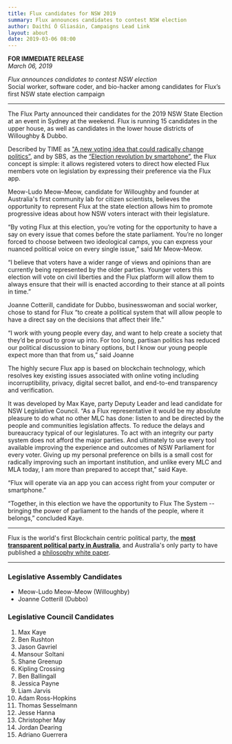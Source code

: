 ```yaml
---
title: Flux candidates for NSW 2019
summary: Flux announces candidates to contest NSW election
author: Daithí Ó Gliasáin, Campaigns Lead Link
layout: about
date: 2019-03-06 08:00
---
```


**FOR IMMEDIATE RELEASE**<br>
*March 06, 2019*

*Flux announces candidates to contest NSW election*<br>
Social worker, software coder, and bio-hacker among candidates for Flux’s first NSW state election campaign

----------

The Flux Party announced their candidates for the 2019 NSW State Election at an event in Sydney at the weekend. Flux is running 15 candidates in the upper house, as well as candidates in the lower house districts of Willoughby & Dubbo.

Described by TIME as ["A new voting idea that could radically change politics”](http://time.com/4375991/flux-blockchain-bitcoin-democracy-politics-australia/), and by SBS, as the [“Election revolution by smartphone”](https://www.sbs.com.au/news/election-revolution-by-smartphone), the Flux concept is simple: it allows registered voters to direct how elected Flux members vote on legislation by expressing their preference via the Flux app.

Meow-Ludo Meow-Meow, candidate for Willoughby and founder at Australia's first community lab for citizen scientists, believes the opportunity to represent Flux at the state election allows him to promote progressive ideas about how NSW voters interact with their legislature.

“By voting Flux at this election, you’re voting for the opportunity to have a say on every issue that comes before the state parliament. You’re no longer forced to choose between two ideological camps, you can express your nuanced political voice on every single issue,” said Mr Meow-Meow.

“I believe that voters have a wider range of views and opinions than are currently being represented by the older parties. Younger voters this election will vote on civil liberties and the Flux platform will allow them to always ensure that their will is enacted according to their stance at all points in time.”

Joanne Cotterill, candidate for Dubbo, businesswoman and social worker, chose to stand for Flux “to create a political system that will allow people to have a direct say on the decisions that affect their life.”

“I work with young people every day, and want to help create a society that they’d be proud to grow up into. For too long, partisan politics has reduced our political discussion to binary options, but I know our young people expect more than that from us,” said Joanne

The highly secure Flux app is based on blockchain technology, which resolves key existing issues associated with online voting including incorruptibility, privacy, digital secret ballot, and end-to-end transparency and verification.

It was developed by Max Kaye, party Deputy Leader and lead candidate for NSW Legislative Council. “As a Flux representative it would be my absolute pleasure to do what no other MLC has done: listen to and be directed by the people and communities legislation affects. To reduce the delays and bureaucracy typical of our legislatures. To act with an integrity our party system does not afford the major parties. And ultimately to use every tool available improving the experience and outcomes of NSW Parliament for every voter. Giving up my personal preference on bills is a small cost for radically improving such an important institution, and unlike every MLC and MLA today, I am more than prepared to accept that,” said Kaye.

“Flux will operate via an app you can access right from your computer or smartphone.”

“Together, in this election we have the opportunity to Flux The System -- bringing the power of parliament to the hands of the people, where it belongs,” concluded Kaye.

----------

Flux is the world's first Blockchain centric political party, the [**most transparent political party in Australia**](/transparency), and Australia's only party to have published a [philosophy white paper](/philosophy-whitepaper).

----------

### Legislative Assembly Candidates

* Meow-Ludo Meow-Meow (Willoughby)
* Joanne Cotterill (Dubbo)
 
### Legislative Council Candidates

1. Max Kaye
2. Ben Rushton
3. Jason Gavriel
4. Mansour Soltani
5. Shane Greenup
6. Kipling Crossing
7. Ben Ballingall
8. Jessica Payne
9. Liam Jarvis
10. Adam Ross-Hopkins
11. Thomas Sesselmann
12. Jesse Hanna
13. Christopher May
14. Jordan Dearing
15. Adriano Guerrera
